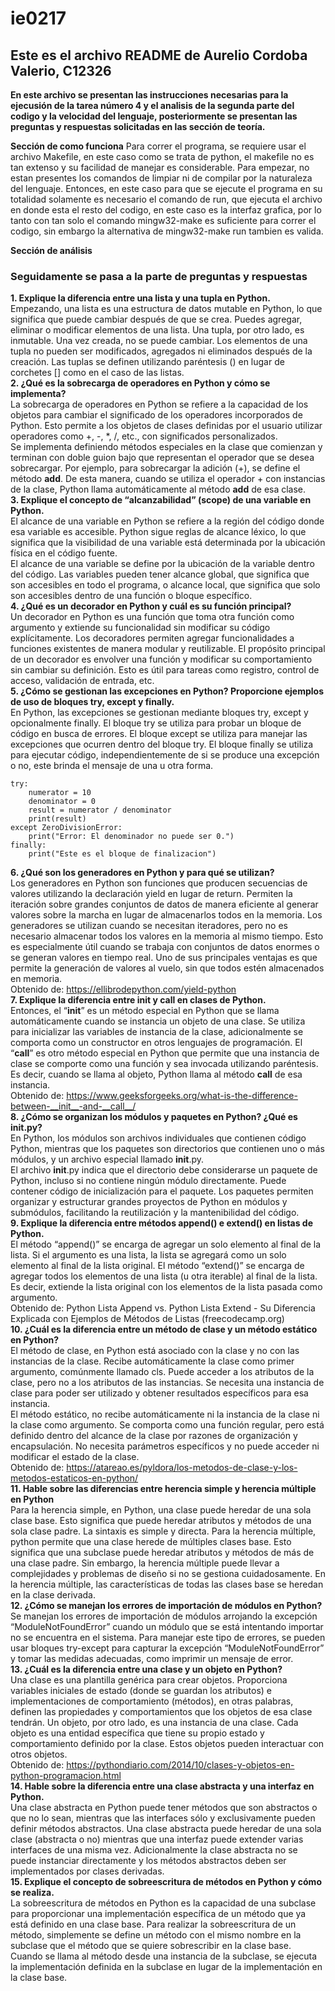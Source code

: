 # ie0217
## Este es el archivo README de Aurelio Cordoba Valerio, C12326

**En este archivo se presentan las instrucciones necesarias para la ejecusión de la tarea número 4 y el analisis de la segunda parte del codigo y la velocidad del lenguaje, posteriormente se presentan las preguntas y respuestas solicitadas en las sección de teoría.**

**Sección de como funciona**
Para correr el programa, se requiere usar el archivo Makefile, en este caso como se trata de python, el makefile no es tan extenso y su facilidad de manejar es considerable. Para empezar, no estan presentes los comandos de limpiar ni de compilar por la naturaleza del lenguaje. Entonces, en este caso para que se ejecute el programa en su totalidad solamente es necesario el comando de run, que ejecuta el archivo en donde esta el resto del codigo, en este caso es la interfaz grafica, por lo tanto con tan solo el comando mingw32-make es suficiente para correr el codigo, sin embargo la alternativa de mingw32-make run tambien es valida.

**Sección de análisis**


### Seguidamente se pasa a la parte de preguntas y respuestas 
**1.	Explique la diferencia entre una lista y una tupla en Python.**  
Empezando, una lista es una estructura de datos mutable en Python, lo que significa que puede cambiar después de que se crea. Puedes agregar, eliminar o modificar elementos de una lista. Una tupla, por otro lado, es inmutable. Una vez creada, no se puede cambiar. Los elementos de una tupla no pueden ser modificados, agregados ni eliminados después de la creación. Las tuplas se definen utilizando paréntesis () en lugar de corchetes [] como en el caso de las listas.  
**2.	¿Qué es la sobrecarga de operadores en Python y cómo se implementa?**  
La sobrecarga de operadores en Python se refiere a la capacidad de los objetos para cambiar el significado de los operadores incorporados de Python. Esto permite a los objetos de clases definidas por el usuario utilizar operadores como +, -, *, /, etc., con significados personalizados.    
Se implementa definiendo métodos especiales en la clase que comienzan y terminan con doble guion bajo que representan el operador que se desea sobrecargar. Por ejemplo, para sobrecargar la adición (+), se define el método __add__. De esta manera, cuando se utiliza el operador + con instancias de la clase, Python llama automáticamente al método __add__ de esa clase.  
**3.	Explique el concepto de “alcanzabilidad” (scope) de una variable en Python.**  
El alcance de una variable en Python se refiere a la región del código donde esa variable es accesible. Python sigue reglas de alcance léxico, lo que significa que la visibilidad de una variable está determinada por la ubicación física en el código fuente.  
El alcance de una variable se define por la ubicación de la variable dentro del código. Las variables pueden tener alcance global, que significa que son accesibles en todo el programa, o alcance local, que significa que solo son accesibles dentro de una función o bloque específico.  
**4.	¿Qué es un decorador en Python y cuál es su función principal?**   
Un decorador en Python es una función que toma otra función como argumento y extiende su funcionalidad sin modificar su código explícitamente. Los decoradores permiten agregar funcionalidades a funciones existentes de manera modular y reutilizable.
El propósito principal de un decorador es envolver una función y modificar su comportamiento sin cambiar su definición. Esto es útil para tareas como registro, control de acceso, validación de entrada, etc.  
**5.	¿Cómo se gestionan las excepciones en Python? Proporcione ejemplos de uso de bloques try, except y finally.**  
En Python, las excepciones se gestionan mediante bloques try, except y opcionalmente finally. El bloque try se utiliza para probar un bloque de código en busca de errores. El bloque except se utiliza para manejar las excepciones que ocurren dentro del bloque try. El bloque finally se utiliza para ejecutar código, independientemente de si se produce una excepción o no, este brinda el mensaje de una u otra forma.  
```
try:
    numerator = 10
    denominator = 0
    result = numerator / denominator
    print(result)
except ZeroDivisionError:
    print("Error: El denominador no puede ser 0.")
finally:
    print("Este es el bloque de finalizacion")
``` 
**6.	¿Qué son los generadores en Python y para qué se utilizan?**   
Los generadores en Python son funciones que producen secuencias de valores utilizando la declaración yield en lugar de return. Permiten la iteración sobre grandes conjuntos de datos de manera eficiente al generar valores sobre la marcha en lugar de almacenarlos todos en la memoria. Los generadores se utilizan cuando se necesitan iteradores, pero no es necesario almacenar todos los valores en la memoria al mismo tiempo. Esto es especialmente útil cuando se trabaja con conjuntos de datos enormes o se generan valores en tiempo real. Uno de sus principales ventajas es que permite la generación de valores al vuelo, sin que todos estén almacenados en memoria.  
Obtenido de: https://ellibrodepython.com/yield-python     
**7.	Explique la diferencia entre __init__ y __call__ en clases de Python.**   
Entonces, el “__init__” es un método especial en Python que se llama automáticamente cuando se instancia un objeto de una clase. Se utiliza para inicializar las variables de instancia de la clase, adicionalmente se comporta como un constructor en otros lenguajes de programación.
El “__call__” es otro método especial en Python que permite que una instancia de clase se comporte como una función y sea invocada utilizando paréntesis. Es decir, cuando se llama al objeto, Python llama al método __call__ de esa instancia.    
Obtenido de: https://www.geeksforgeeks.org/what-is-the-difference-between-__init__-and-__call__/  
**8.	¿Cómo se organizan los módulos y paquetes en Python? ¿Qué es __init__.py?**   
En Python, los módulos son archivos individuales que contienen código Python, mientras que los paquetes son directorios que contienen uno o más módulos, y un archivo especial llamado __init__.py.  
El archivo __init__.py indica que el directorio debe considerarse un paquete de Python, incluso si no contiene ningún módulo directamente. Puede contener código de inicialización para el paquete. Los paquetes permiten organizar y estructurar grandes proyectos de Python en módulos y submódulos, facilitando la reutilización y la mantenibilidad del código.  
**9.	Explique la diferencia entre métodos append() e extend() en listas de Python.**  
El método “append()” se encarga de agregar un solo elemento al final de la lista. Si el argumento es una lista, la lista se agregará como un solo elemento al final de la lista original.
El método “extend()” se encarga de agregar todos los elementos de una lista (u otra iterable) al final de la lista. Es decir, extiende la lista original con los elementos de la lista pasada como argumento.  
Obtenido de: Python Lista Append vs. Python Lista Extend - Su Diferencia Explicada con Ejemplos de Métodos de Listas (freecodecamp.org)  
**10.	¿Cuál es la diferencia entre un método de clase y un método estático en Python?**   
El método de clase, en Python está asociado con la clase y no con las instancias de la clase. Recibe automáticamente la clase como primer argumento, comúnmente llamado cls. Puede acceder a los atributos de la clase, pero no a los atributos de las instancias. Se necesita una instancia de clase para poder ser utilizado y obtener resultados específicos para esa instancia.  
El método estático, no recibe automáticamente ni la instancia de la clase ni la clase como argumento. Se comporta como una función regular, pero está definido dentro del alcance de la clase por razones de organización y encapsulación. No necesita parámetros específicos y no puede acceder ni modificar el estado de la clase.  
Obtenido de: https://atareao.es/pyldora/los-metodos-de-clase-y-los-metodos-estaticos-en-python/  
**11. Hable sobre las diferencias entre herencia simple y herencia múltiple en Python**   
Para la herencia simple, en Python, una clase puede heredar de una sola clase base. Esto significa que puede heredar atributos y métodos de una sola clase padre. La sintaxis es simple y directa.
Para la herencia múltiple, python permite que una clase herede de múltiples clases base. Esto significa que una subclase puede heredar atributos y métodos de más de una clase padre. Sin embargo, la herencia múltiple puede llevar a complejidades y problemas de diseño si no se gestiona cuidadosamente. En la herencia múltiple, las características de todas las clases base se heredan en la clase derivada.  
**12.	¿Cómo se manejan los errores de importación de módulos en Python?**  
Se manejan los errores de importación de módulos arrojando la excepción “ModuleNotFoundError” cuando un módulo que se está intentando importar no se encuentra en el sistema.
Para manejar este tipo de errores, se pueden usar bloques try-except para capturar la excepción “ModuleNotFoundError” y tomar las medidas adecuadas, como imprimir un mensaje de error.  
**13.	¿Cuál es la diferencia entre una clase y un objeto en Python?**  
Una clase es una plantilla genérica para crear objetos. Proporciona variables iniciales de estado (donde se guardan los atributos) e implementaciones de comportamiento (métodos), en otras palabras, definen las propiedades y comportamientos que los objetos de esa clase tendrán.
Un objeto, por otro lado, es una instancia de una clase. Cada objeto es una entidad específica que tiene su propio estado y comportamiento definido por la clase. Estos objetos pueden interactuar con otros objetos.  
Obtenido de: https://pythondiario.com/2014/10/clases-y-objetos-en-python-programacion.html  
**14.	Hable sobre la diferencia entre una clase abstracta y una interfaz en Python.**   
Una clase abstracta en Python puede tener métodos que son abstractos o que no lo sean, mientras que las interfaces sólo y exclusivamente pueden definir métodos abstractos. Una clase abstracta puede heredar de una sola clase (abstracta o no) mientras que una interfaz puede extender varias interfaces de una misma vez. Adicionalmente la clase abstracta no se puede instanciar directamente y los métodos abstractos deben ser implementados por clases derivadas.  
**15.	Explique el concepto de sobreescritura de métodos en Python y cómo se realiza.**  
La sobreescritura de métodos en Python es la capacidad de una subclase para proporcionar una implementación específica de un método que ya está definido en una clase base. Para realizar la sobreescritura de un método, simplemente se define un método con el mismo nombre en la subclase que el método que se quiere sobrescribir en la clase base. Cuando se llama al método desde una instancia de la subclase, se ejecuta la implementación definida en la subclase en lugar de la implementación en la clase base.  